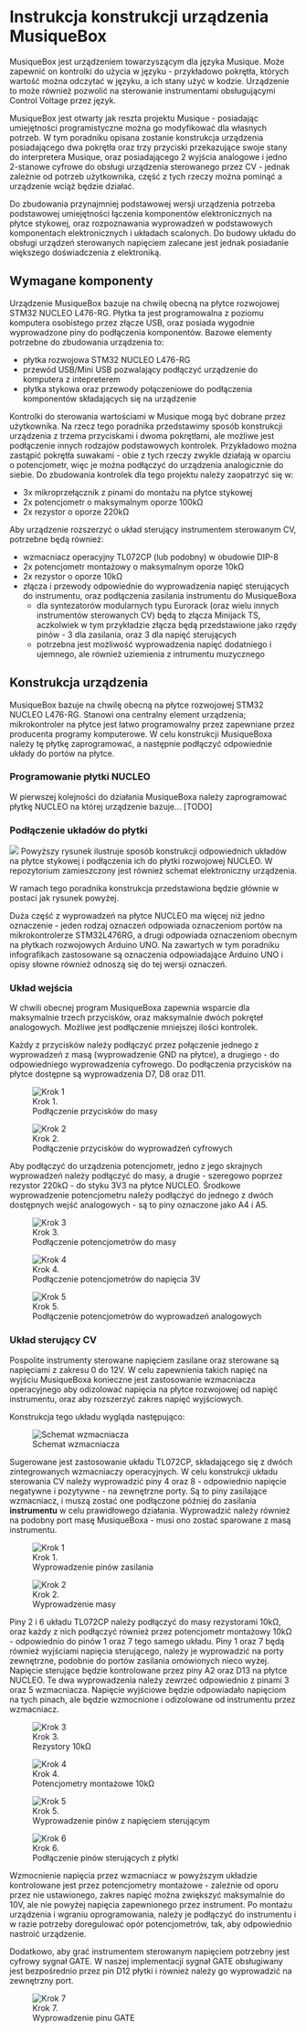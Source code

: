 # Instrukcja  konstrukcji urządzenia MusiqueBox

MusiqueBox jest urządzeniem towarzyszącym dla języka Musique. Może zapewnić on kontrolki do użycia w języku - przykładowo pokrętła, których wartość można odczytać w języku, a ich stany użyć w kodzie. Urządzenie to może również pozwolić na sterowanie instrumentami obsługującymi Control Voltage przez język.

MusiqueBox jest otwarty jak reszta projektu Musique - posiadając umiejętności programistyczne można go modyfikować dla własnych potrzeb. W tym poradniku opisana zostanie konstrukcja urządzenia posiadającego dwa pokrętła oraz trzy przyciski przekazujące swoje stany do interpretera Musique, oraz posiadającego 2 wyjścia analogowe i jedno 2-stanowe cyfrowe do obsługi urządzenia sterowanego przez CV - jednak zależnie od potrzeb użytkownika, część z tych rzeczy można pominąć a urządzenie wciąż będzie działać.

Do zbudowania przynajmniej podstawowej wersji urządzenia potrzeba podstawowej umiejętności łączenia komponentów elektronicznych na płytce stykowej, oraz rozpoznawania wyprowadzeń w podstawowych komponentach elektronicznych i układach scalonych. Do budowy układu do obsługi urządzeń sterowanych napięciem zalecane jest jednak posiadanie większego doświadczenia z elektroniką.

## Wymagane komponenty

Urządzenie MusiqueBox bazuje na chwilę obecną na płytce rozwojowej STM32 NUCLEO L476-RG. Płytka ta jest programowalna z poziomu komputera osobistego przez złącze USB, oraz posiada wygodnie wyprowadzone piny do podłączenia komponentów. Bazowe elementy potrzebne do zbudowania urządzenia to:
- płytka rozwojowa STM32 NUCLEO L476-RG
- przewód USB/Mini USB pozwalający podłączyć urządzenie do komputera z intepreterem
- płytka stykowa oraz przewody połączeniowe do podłączenia komponentów składających się na urządzenie

Kontrolki do sterowania wartościami w Musique mogą być dobrane przez użytkownika. Na rzecz tego poradnika przedstawimy sposób konstrukcji urządzenia z trzema przyciskami i dwoma pokrętłami, ale możliwe jest podłączenie innych rodzajów podstawowych kontrolek. Przykładowo można zastąpić pokrętła suwakami - obie z tych rzeczy zwykle działają w oparciu o potencjometr, więc je można podłączyć do urządzenia analogicznie do siebie. Do zbudowania kontrolek dla tego projektu należy zaopatrzyć się w:
- 3x mikroprzełącznik z pinami do montażu na płytce stykowej
- 2x potencjometr o maksymalnym oporze 100kΩ
- 2x rezystor o oporze 220kΩ

Aby urządzenie rozszerzyć o układ sterujący instrumentem sterowanym CV, potrzebne będą również:
- wzmacniacz operacyjny TL072CP (lub podobny) w obudowie DIP-8
- 2x potencjometr montażowy o maksymalnym oporze 10kΩ
- 2x rezystor o oporze 10kΩ
- złącza i przewody odpowiednie do wyprowadzenia napięć sterujących do instrumentu, oraz podłączenia zasilania instrumentu do MusiqueBoxa 
    - dla syntezatorów modularnych typu Eurorack (oraz wielu innych instrumentów sterowanych CV) będą to złącza Minijack TS, aczkolwiek w tym przykładzie złącza będą przedstawione jako rzędy pinów - 3 dla zasilania, oraz 3 dla napięć sterujących
    - potrzebna jest możliwość wyprowadzenia napięć dodatniego i ujemnego, ale również uziemienia z intrumentu muzycznego

## Konstrukcja urządzenia
MusiqueBox bazuje na chwilę obecną na płytce rozwojowej STM32 NUCLEO L476-RG. Stanowi ona centralny element urządzenia; mikrokontroler na płytce jest łatwo programowalny przez zapewniane przez producenta programy komputerowe. W celu konstrukcji MusiqueBoxa należy tę płytkę zaprogramować, a następnie podłączyć odpowiednie układy do portów na płytce.

### Programowanie płytki NUCLEO
W pierwszej kolejności do działania MusiqueBoxa należy zaprogramować płytkę NUCLEO na której urządzenie bazuje...
[TODO]

### Podłączenie układów do płytki
![](./MusiqueBox_bb.png)
Powyższy rysunek ilustruje sposób konstrukcji odpowiednich układów na płytce stykowej i podłączenia ich do płytki rozwojowej NUCLEO. W repozytorium zamieszczony jest również schemat elektroniczny urządzenia. 

W ramach tego poradnika konstrukcja przedstawiona będzie głównie w postaci jak rysunek powyżej. 

Duża część z wyprowadzeń na płytce NUCLEO ma więcej niż jedno oznaczenie - jeden rodzaj oznaczeń odpowiada oznaczeniom portów na mikrokontrolerze STM32L476RG, a drugi odpowiada oznaczeniom obecnym na płytkach rozwojowych Arduino UNO. Na zawartych w tym poradniku infografikach zastosowane są oznaczenia odpowiadające Arduino UNO i opisy słowne również odnoszą się do tej wersji oznaczeń.

### Układ wejścia
W chwili obecnej program MusiqueBoxa zapewnia wsparcie dla maksymalnie trzech przycisków, oraz maksymalnie dwóch pokręteł analogowych. Możliwe jest podłączenie mniejszej ilości kontrolek.

Każdy z przycisków należy podłączyć przez połączenie jednego z wyprowadzeń z masą (wyprowadzenie GND na płytce), a drugiego - do odpowiedniego wyprowadzenia cyfrowego. Do podłączenia przycisków na płytce dostępne są wyprowadzenia D7, D8 oraz D11.

<figure>
    <img 
    src="./examples/MusiqueBox-examples_bb-1.png"
    alt="Krok 1">
    <figcaption>Krok 1. <br>Podłączenie przycisków do masy</figcaption>
</figure>


<figure>
    <img 
    src="./examples/MusiqueBox-examples_bb-2.png"
    alt="Krok 2">
    <figcaption>Krok 2. <br>Podłączenie przycisków do wyprowadzeń cyfrowych</figcaption>
</figure>

Aby podłączyć do urządzenia potencjometr, jedno z jego skrajnych wyprowadzeń należy podłączyć do masy, a drugie - szeregowo poprzez rezystor 220kΩ - do styku 3V3 na płytce NUCLEO. Środkowe wyprowadzenie potencjometru należy podłączyć do jednego z dwóch dostępnych wejść analogowych - są to piny oznaczone jako A4 i A5.

<figure>
    <img 
    src="./examples/MusiqueBox-examples_bb-3.png"
    alt="Krok 3">
    <figcaption>Krok 3. <br>Podłączenie potencjometrów do masy</figcaption>
</figure>

<figure>
    <img 
    src="./examples/MusiqueBox-examples_bb-4.png"
    alt="Krok 4">
    <figcaption>Krok 4. <br>Podłączenie potencjometrów do napięcia 3V</figcaption>
</figure>

<figure>
    <img 
    src="./examples/MusiqueBox-examples_bb-5.png"
    alt="Krok 5">
    <figcaption>Krok 5. <br>Podłączenie potencjometrów do wyprowadzeń analogowych</figcaption>
</figure>

### Układ sterujący CV

Pospolite instrumenty sterowane napięciem zasilane oraz sterowane są napięciami z zakresu 0 do 12V. W celu zapewnienia takich napięć na wyjściu MusiqueBoxa konieczne jest zastosowanie wzmacniacza operacyjnego aby odizolować napięcia na płytce rozwojowej od napięć instrumentu, oraz aby rozszerzyć zakres napięć wyjściowych. 

Konstrukcja tego układu wygląda następująco:

<figure>
    <img 
    src="./examples/MusiqueBox-amp_schem.png"
    alt="Schemat wzmacniacza">
    <figcaption>Schemat wzmacniacza</figcaption>
</figure>

Sugerowane jest zastosowanie układu TL072CP, składającego się z dwóch zintegrowanych wzmacniaczy operacyjnych. W celu konstrukcji układu sterowania CV należy wyprowadzić piny 4 oraz 8 - odpowiednio napięcie negatywne i pozytywne - na zewnętrzne porty. Są to piny zasilające wzmacniacz, i muszą zostać one podłączone później do zasilania **instrumentu** w celu prawidłowego działania. Wyprowadzić należy również na podobny port masę MusiqueBoxa - musi ono zostać sparowane z masą instrumentu.

<figure>
    <img 
    src="./examples/MusiqueBox_bb-amp-example-1.png"
    alt="Krok 1">
    <figcaption>Krok 1. <br>Wyprowadzenie pinów zasilania</figcaption>
</figure>

<figure>
    <img 
    src="./examples/MusiqueBox_bb-amp-example-2.png"
    alt="Krok 2">
    <figcaption>Krok 2. <br>Wyprowadzenie masy</figcaption>
</figure>

Piny 2 i 6 układu TL072CP należy podłączyć do masy rezystorami 10kΩ, oraz każdy z nich podłączyć również przez potencjometr montażowy 10kΩ - odpowiednio do pinów 1 oraz 7 tego samego układu. Piny 1 oraz 7 będą również wyjściami napięcia sterującego, należy je wyprowadzić na porty zewnętrzne, podobnie do portów zasilania omówionych nieco wyżej. Napięcie sterujące będzie kontrolowane przez piny A2 oraz D13 na płytce NUCLEO. Te dwa wyprowadzenia należy zewrzeć odpowiednio z pinami 3 oraz 5 wzmacniacza. Napięcie wyjściowe będzie odpowiadało napięciom na tych pinach, ale będzie wzmocnione i odizolowane od instrumentu przez wzmacniacz. 

<figure>
    <img 
    src="./examples/MusiqueBox_bb-amp-example-3.png"
    alt="Krok 3">
    <figcaption>Krok 3. <br>Rezystory 10kΩ</figcaption>
</figure>

<figure>
    <img 
    src="./examples/MusiqueBox_bb-amp-example-4.png"
    alt="Krok 4">
    <figcaption>Krok 4. <br>Potencjometry montażowe 10kΩ</figcaption>
</figure>

<figure>
    <img 
    src="./examples/MusiqueBox_bb-amp-example-5.png"
    alt="Krok 5">
    <figcaption>Krok 5. <br>Wyprowadzenie pinów z napięciem sterującym</figcaption>
</figure>

<figure>
    <img 
    src="./examples/MusiqueBox_bb-amp-example-6.png"
    alt="Krok 6">
    <figcaption>Krok 6. <br>Podłączenie pinów sterujących z płytki</figcaption>
</figure>

Wzmocnienie napięcia przez wzmacniacz w powyższym układzie kontrolowane jest przez potencjometry montażowe - zależnie od oporu przez nie ustawionego, zakres napięć można zwiększyć maksymalnie do 10V, ale nie powyżej napięcia zapewnionego przez instrument. Po montażu urządzenia i wgraniu oprogramowania, należy je podłączyć do instrumentu i w razie potrzeby doregulować opór potencjometrów, tak, aby odpowiednio nastroić urządzenie.

Dodatkowo, aby grać instrumentem sterowanym napięciem potrzebny jest cyfrowy sygnał GATE. W naszej implementacji sygnał GATE obsługiwany jest bezpośrednio przez pin D12 płytki i również należy go wyprowadzić na zewnętrzny port.

<figure>
    <img 
    src="./examples/MusiqueBox_bb-amp-example-7.png"
    alt="Krok 7">
    <figcaption>Krok 7. <br>Wyprowadzenie pinu GATE</figcaption>
</figure>